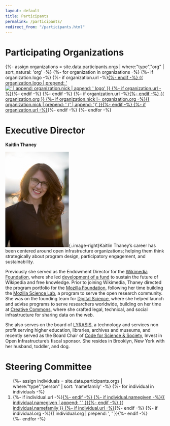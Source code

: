 ```yaml
---
layout: default
title: Participants
permalink: /participants/
redirect_from: "/participants.html"
---
```


# Participating Organizations
<organizations>
{%- assign organizations = site.data.participants.orgs | where:"type","org" | sort_natural: 'org' -%}
{%- for organization in organizations -%}
  <organization>
    <logo>
      {%- if organization.logo -%}
        {%- if organization.url -%}<a href="{{ organization.url }}">{%- endif -%}
        {{ organization.logo | prepend: '<img src="/assets/img/' | append: '" alt="' | append: organization.nick | append: ' logo" />' }}
        {%- if organization.url -%}</a>{%- endif -%}
      {%- endif -%}
    </logo>
    <name>
      {%- if organization.url -%}<a href="{{ organization.url }}">{%- endif -%}
      {{ organization.org }}
      {%- if organization.nick != organization.org -%}{{ organization.nick | prepend: ' (' | append: ')' }}{%- endif -%}
      {%- if organization.url -%}</a>{%- endif -%}
    </name>
  </organization>
{%- endfor -%}
</organizations>

# Executive Director
**Kaitlin Thaney**

![Kaitlin Thaney](/assets/img/KaitlinThaney.jpg){:.image-right}Kaitlin Thaney’s career has been centered around open infrastructure organizations; helping them think strategically about program design, participatory engagement, and sustainability.

Previously she served as the Endowment Director for the [Wikimedia Foundation](https://wikimediafoundation.org/), where she led [development of a fund](https://wikimediaendowment.org/) to sustain the future of Wikipedia and free knowledge. Prior to joining Wikimedia, Thaney directed the program portfolio for the [Mozilla Foundation](https://foundation.mozilla.org/en/), following her time building the [Mozilla Science Lab](https://science.mozilla.org/), a program to serve the open research community. She was on the founding team for [Digital Science](https://www.digital-science.com/), where she helped launch and advise programs to serve researchers worldwide, building on her time at [Creative Commons](https://creativecommons.org/about/program-areas/open-science/), where she crafted legal, technical, and social infrastructure for sharing data on the web.

She also serves on the board of [LYRASIS](https://www.lyrasis.org/Pages/Main.aspx), a technology and services non profit serving higher education, libraries, archives and museums, and recently served as the Board Chair of [Code for Science & Society](https://codeforscience.org/), Invest in Open Infrastructure’s fiscal sponsor. She resides in Brooklyn, New York with her husband, toddler, and dog.

# Steering Committee
<people>
<ol>
  {%- assign individuals = site.data.participants.orgs | where:"type","person" | sort: 'namefamily' -%}
  {%- for individual in individuals -%}
    <li>
      {%- if individual.url -%}<a href="{{ individual.url }}">{%- endif -%}
      {%- if individual.namegiven -%}{{ individual.namegiven | append: ' ' }}{%- endif -%}
      {{ individual.namefamily }}
      {%- if individual.url -%}</a>{%- endif -%}
      {%- if individual.org -%}{{ individual.org | prepend: ', ' }}{%- endif -%}
    </li>
  {%- endfor -%}
</ol>
</people>

